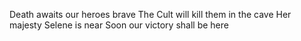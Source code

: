 Death awaits our heroes brave
The Cult will kill them in the cave
Her majesty Selene is near
Soon our victory shall be here
